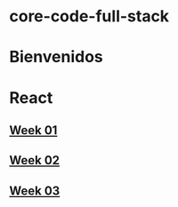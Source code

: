 # core-code-full-stack
# <b>Bienvenidos</b>


# <b> React</b>


##  <b> [Week 01](week01/Cont.md) 

##  <b> [Week 02]() 

##  <b> [Week 03]() 
 
